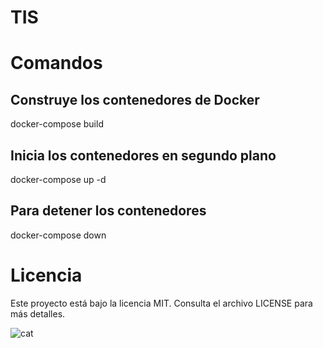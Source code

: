 # TIS
# Comandos
## Construye los contenedores de Docker
docker-compose build
## Inicia los contenedores en segundo plano
docker-compose up -d
## Para detener los contenedores
docker-compose down
# Licencia
Este proyecto está bajo la licencia MIT. Consulta el archivo LICENSE para más detalles.

![cat](https://media1.tenor.com/m/DM7SdBiQKhEAAAAd/cat-underwater.gif)